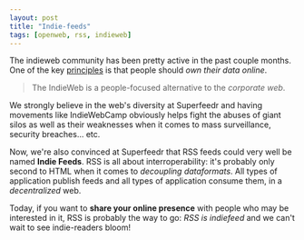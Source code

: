 ```yaml
---
layout: post
title: "Indie-feeds"
tags: [openweb, rss, indieweb]
---
```


The indieweb community has been pretty active in the past couple months. One of the key [principles](http://indiewebcamp.com/Principles) is that people should *own their data online*.

> The IndieWeb is a people-focused alternative to the *corporate web*.

We strongly believe in the web's diversity at Superfeedr and having movements like IndieWebCamp obviously helps fight the abuses of giant silos as well as their weaknesses when it comes to mass surveillance, security breaches... etc. 

Now, we're also convinced at Superfeedr that RSS feeds could very well be named **Indie Feeds**. RSS is all about interroperability: it's probably only second to HTML when it comes to *decoupling dataformats*. All types of application publish feeds and all types of application consume them, in a *decentralized* web. 

Today, if you want to **share your online presence** with people who may be interested in it, RSS is probably the way to go: *RSS is indiefeed* and we can't wait to see indie-readers bloom!

